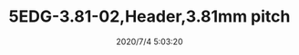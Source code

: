 ﻿---
layout: post 
title: 5EDG-3.81-02,Header,3.81mm pitch
tags: EDG
categories: housing-terminal
overview: 5EDG-3.81-02,Header,3.81mm pitch
series: EDG
part_number: 5EDG-3.81-02
thumb_img: static/202007/439-thumb-20200704130404.jpg
small_img: static/202007/439-20200704130404.jpg
date: 2020/7/4 5:03:20
---



